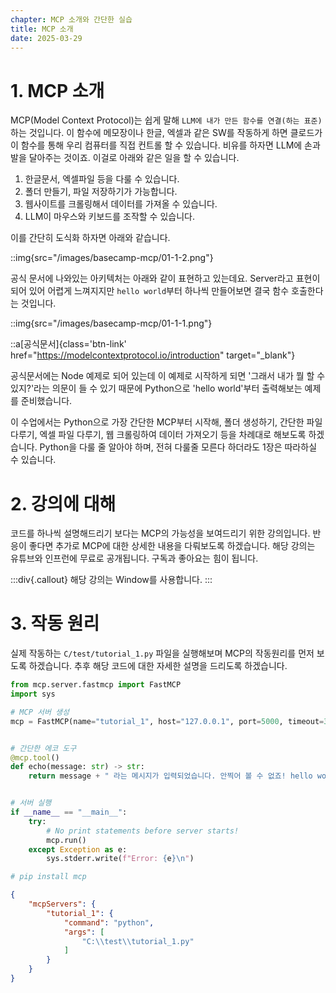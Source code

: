 ```yaml
---
chapter: MCP 소개와 간단한 실습
title: MCP 소개
date: 2025-03-29
---
```


# 1. MCP 소개

MCP(Model Context Protocol)는 쉽게 말해 `LLM에 내가 만든 함수를 연결(하는 표준)`하는 것입니다. 이 함수에 메모장이나 한글, 엑셀과 같은 SW를 작동하게 하면 클로드가 이 함수를 통해 우리 컴퓨터를 직접 컨트롤 할 수 있습니다. 비유를 하자면 LLM에 손과 발을 달아주는 것이죠. 이걸로 아래와 같은 일을 할 수 있습니다.

1. 한글문서, 엑셀파일 등을 다룰 수 있습니다.
2. 폴더 만들기, 파일 저장하기가 가능합니다.
3. 웹사이트를 크롤링해서 데이터를 가져올 수 있습니다.
4. LLM이 마우스와 키보드를 조작할 수 있습니다.

이를 간단히 도식화 하자면 아래와 같습니다.

::img{src="/images/basecamp-mcp/01-1-2.png"}

공식 문서에 나와있는 아키텍처는 아래와 같이 표현하고 있는데요. Server라고 표현이 되어 있어 어렵게 느껴지지만 `hello world`부터 하나씩 만들어보면 결국 함수 호출한다는 것입니다.

::img{src="/images/basecamp-mcp/01-1-1.png"}

::a[공식문서]{class='btn-link' href="https://modelcontextprotocol.io/introduction" target="\_blank"}

공식문서에는 Node 예제로 되어 있는데 이 예제로 시작하게 되면 '그래서 내가 뭘 할 수 있지?'라는 의문이 들 수 있기 때문에 Python으로 'hello world'부터 출력해보는 예제를 준비했습니다.

이 수업에서는 Python으로 가장 간단한 MCP부터 시작해, 폴더 생성하기, 간단한 파일 다루기, 엑셀 파일 다루기, 웹 크롤링하여 데이터 가져오기 등을 차례대로 해보도록 하겠습니다. Python을 다룰 줄 알아야 하며, 전혀 다룰줄 모른다 하더라도 1장은 따라하실 수 있습니다.

# 2. 강의에 대해

코드를 하나씩 설명해드리기 보다는 MCP의 가능성을 보여드리기 위한 강의입니다. 반응이 좋다면 추가로 MCP에 대한 상세한 내용을 다뤄보도록 하겠습니다. 해당 강의는 유튜브와 인프런에 무료로 공개됩니다. 구독과 좋아요는 힘이 됩니다.

:::div{.callout}
해당 강의는 Window를 사용합니다.
:::

# 3. 작동 원리

실제 작동하는 `C/test/tutorial_1.py` 파일을 실행해보며 MCP의 작동원리를 먼저 보도록 하겠습니다. 추후 해당 코드에 대한 자세한 설명을 드리도록 하겠습니다.

```python
from mcp.server.fastmcp import FastMCP
import sys

# MCP 서버 생성
mcp = FastMCP(name="tutorial_1", host="127.0.0.1", port=5000, timeout=30)


# 간단한 에코 도구
@mcp.tool()
def echo(message: str) -> str:
    return message + " 라는 메시지가 입력되었습니다. 안찍어 볼 수 없죠! hello world!"


# 서버 실행
if __name__ == "__main__":
    try:
        # No print statements before server starts!
        mcp.run()
    except Exception as e:
        sys.stderr.write(f"Error: {e}\n")

# pip install mcp
```

```json
{
    "mcpServers": {
        "tutorial_1": {
            "command": "python",
            "args": [
                "C:\\test\\tutorial_1.py"
            ]
        }
    }
}
```
